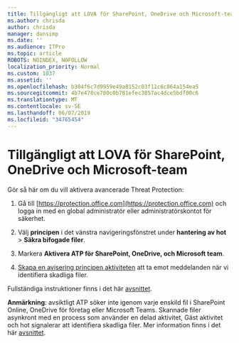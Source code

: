 ```yaml
---
title: Tillgängligt att LOVA för SharePoint, OneDrive och Microsoft-team
ms.author: chrisda
author: chrisda
manager: dansimp
ms.date: ''
ms.audience: ITPro
ms.topic: article
ROBOTS: NOINDEX, NOFOLLOW
localization_priority: Normal
ms.custom: 1037
ms.assetid: ''
ms.openlocfilehash: b304f6c7d9959e49a8152c03f11c6c864a154ea5
ms.sourcegitcommit: 4b7e478ce700c0b781efec3857ac4dce5bdf00c6
ms.translationtype: MT
ms.contentlocale: sv-SE
ms.lasthandoff: 06/07/2019
ms.locfileid: "34765454"
---
```

# <a name="atp-for-sharepoint-onedrive-and-microsoft-teams"></a>Tillgängligt att LOVA för SharePoint, OneDrive och Microsoft-team

Gör så här om du vill aktivera avancerade Threat Protection:

1. Gå till [https://protection.office.com](https://protection.office.com) och logga in med en global administratör eller administratörskontot för säkerhet.

2. Välj **principen** i det vänstra navigeringsfönstret under **hantering av hot** \> **Säkra bifogade filer**.

3. Markera **Aktivera ATP för SharePoint, OneDrive, och Microsoft team**.

4. [Skapa en avisering principen aktiviteten](https://docs.microsoft.com/office365/securitycompliance/create-activity-alerts) att ta emot meddelanden när vi identifiera skadliga filer.

Fullständiga instruktioner finns i det här [avsnittet](https://docs.microsoft.com/office365/securitycompliance/turn-on-atp-for-spo-odb-and-teams).

**Anmärkning**: avsiktligt ATP söker inte igenom varje enskild fil i SharePoint Online, OneDrive för företag eller Microsoft Teams. Skannade filer asynkront med en process som använder en delad aktivitet, Gäst aktivitet och hot signalerar att identifiera skadliga filer. Mer information finns i det här [avsnittet](https://docs.microsoft.com/office365/securitycompliance/atp-for-spo-odb-and-teams).

